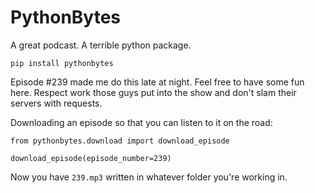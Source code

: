 # PythonBytes


A great podcast. A terrible python package.

```
pip install pythonbytes
```

Episode #239 made me do this late at night. Feel free to have some fun here. Respect work those guys put into the show and don't slam their servers with requests.


Downloading an episode so that you can listen to it on the road:
```
from pythonbytes.download import download_episode

download_episode(episode_number=239)
```
Now you have `239.mp3` written in whatever folder you're working in.
